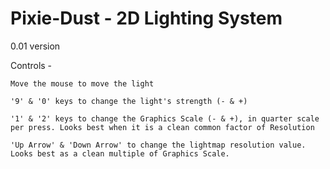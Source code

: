 # Pixie-Dust - 2D Lighting System
0.01 version

Controls - 

    Move the mouse to move the light
    
    '9' & '0' keys to change the light's strength (- & +)

    '1' & '2' keys to change the Graphics Scale (- & +), in quarter scale per press. Looks best when it is a clean common factor of Resolution
    
    'Up Arrow' & 'Down Arrow' to change the lightmap resolution value. Looks best as a clean multiple of Graphics Scale.  

